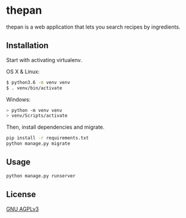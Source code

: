 # thepan

thepan is a web application that lets you search recipes by ingredients.

## Installation
Start with activating virtualenv.

OS X & Linux:

```bash
$ python3.6 -m venv venv
$ . venv/bin/activate
```

Windows:

```bash
> python -m venv venv
> venv/Scripts/activate
```

Then, install dependencies and migrate.

```bash
pip install -r requirements.txt
python manage.py migrate
```

## Usage

```bash
python manage.py runserver
```

## License
[GNU AGPLv3](https://choosealicense.com/licenses/agpl-3.0/)
